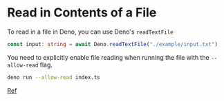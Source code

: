# Read in Contents of a File

To read in a file in Deno, you can use Deno's `readTextFile`

``` typescript
const input: string = await Deno.readTextFile("./example/input.txt")
```

You need to explicitly enable file reading when running the file with the
`--allow-read` flag.

``` bash
deno run --allow-read index.ts
```

[Ref](https://deno.land/manual@v1.14.0/examples/read_write_files)
